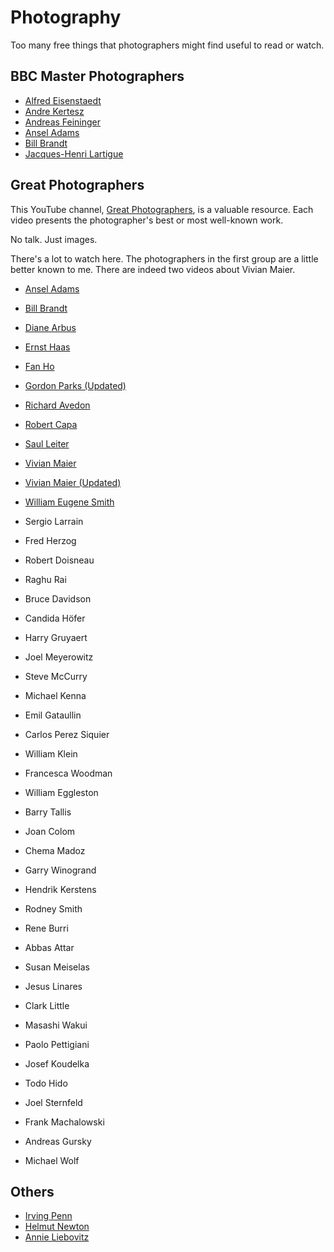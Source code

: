 # Photography

Too many free things that photographers might find useful to read or watch.

## BBC Master Photographers

* [Alfred Eisenstaedt](https://youtu.be/xdfOo4yh6c0?si=B7KTfH2D4EFd6gVS)
* [Andre Kertesz](https://youtu.be/Olc_QLDPUeU?si=lm0qTpmo4edGtJ_X)
* [Andreas Feininger](https://youtu.be/QiwN6YDTK48?si=aKINKsICBQh7Lexs)
* [Ansel Adams](https://youtu.be/rdCq-1MJmHw?si=bXGc824FD_pELPU8)
* [Bill Brandt](https://youtu.be/o3KuY0quBsk?si=Wifu3XbNKr6mOwCi)
* [Jacques-Henri Lartigue](https://youtu.be/WWBGRjJNAwg?si=2dgMAaGFXZB8TjjL)

## Great Photographers

This YouTube channel, [Great Photographers](https://www.youtube.com/@greatphotographers), 
is a valuable resource. Each video presents the photographer's best or most well-known work.

No talk. Just images.

There's a lot to watch here. The photographers in the first group
are a little better known to me. There are indeed two videos about Vivian Maier.

* [Ansel Adams](https://youtu.be/MbZ6PwRieuM?si=ObblSj3GLgyUDY_l)
* [Bill Brandt](https://youtu.be/kzrZzPnTdWE?si=bbQCBogpIa6bBtJP)
* [Diane Arbus](https://youtu.be/VT18hV__4Rk?si=maaJPHOWHmGTgfhU)
* [Ernst Haas](https://youtu.be/j6m93QPF0hE?si=A99eM-EU_rLKUFJ4)
* [Fan Ho](https://youtu.be/B-KZCRjLPMw?si=bH5ufND2YR-QiGKf)
* [Gordon Parks (Updated)](https://youtu.be/KLJFe9uD_7g?si=M-AFZaN5bOWIgNfR)
* [Richard Avedon](https://youtu.be/pcO7J5WMdCs?si=SsrFyZBvMzXtZDjP)
* [Robert Capa](https://youtu.be/0REBHajNC18?si=c_bBF68v6-mP1ZDg)
* [Saul Leiter](https://youtu.be/Hd1GMZF6FJ0?si=dh5y3vETbXGauDCT)
* [Vivian Maier](https://youtu.be/lKaR7laHLwY?si=zrGcze0Cy__FdT92)
* [Vivian Maier (Updated)](https://youtu.be/weNskA7_0VU?si=dk9t-atwPa9b0A4A)
* [William Eugene Smith](https://youtu.be/mZginWQFWHI?si=MXmlbMXSFjmFyRVg)

* Sergio Larrain
* Fred Herzog
* Robert Doisneau
* Raghu Rai
* Bruce Davidson
* Candida Höfer
* Harry Gruyaert
* Joel Meyerowitz
* Steve McCurry
* Michael Kenna
* Emil Gataullin
* Carlos Perez Siquier
* William Klein
* Francesca Woodman
* William Eggleston
* Barry Tallis
* Joan Colom
* Chema Madoz
* Garry Winogrand
* Hendrik Kerstens
* Rodney Smith
* Rene Burri
* Abbas Attar
* Susan Meiselas
* Jesus Linares
* Clark Little
* Masashi Wakui
* Paolo Pettigiani
* Josef Koudelka
* Todo Hido
* Joel Sternfeld
* Frank Machalowski
* Andreas Gursky
* Michael Wolf

## Others

* [Irving Penn](https://youtu.be/EH-5qTTHJG4?si=U7rCwQPgtOF_Oqm3)
* [Helmut Newton](https://youtu.be/YQo1Tw29_g0?si=wONuHC6xST9MJ0PX)
* [Annie Liebovitz](https://youtu.be/xxx9lWUA3J8?si=4i5hXA9erf_lPgKw)
